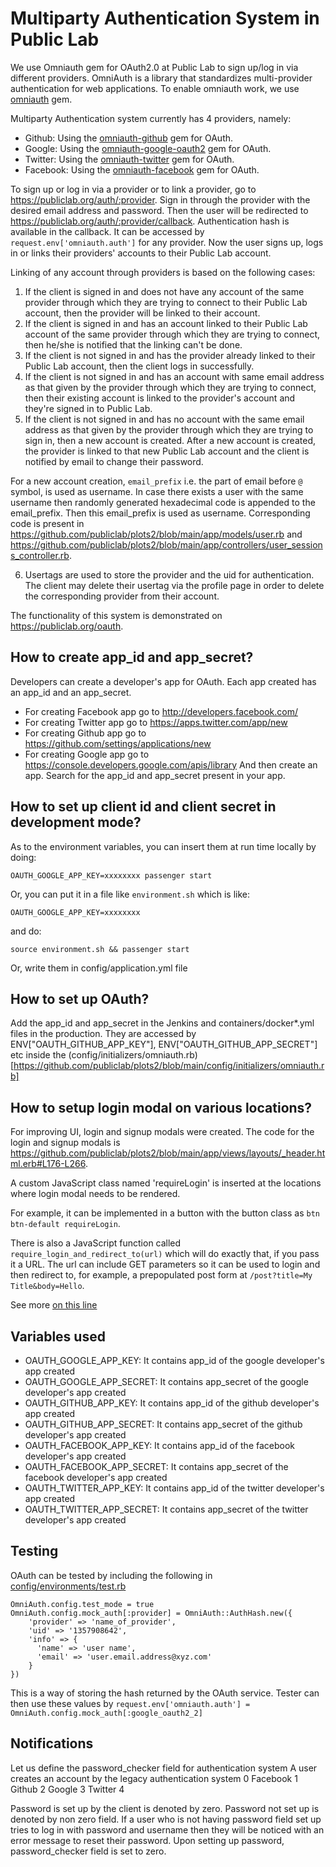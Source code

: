 # Multiparty Authentication System in Public Lab

We use Omniauth gem for OAuth2.0 at Public Lab to sign up/log in via different providers. OmniAuth is a library that standardizes multi-provider authentication for web applications. To enable omniauth work, we use [omniauth](https://github.com/omniauth/omniauth) gem.

Multiparty Authentication system currently has 4 providers, namely:
* Github: Using the [omniauth-github](https://github.com/omniauth/omniauth-github) gem for OAuth.
* Google: Using the [omniauth-google-oauth2](https://github.com/zquestz/omniauth-google-oauth2) gem for OAuth.
* Twitter: Using the [omniauth-twitter](https://github.com/arunagw/omniauth-twitter) gem for OAuth.
* Facebook: Using the [omniauth-facebook](https://github.com/mkdynamic/omniauth-facebook) gem for OAuth.

To sign up or log in via a provider or to link a provider, go to https://publiclab.org/auth/:provider. Sign in through the provider with the desired email address and password. Then the user will be redirected to https://publiclab.org/auth/:provider/callback. Authentication hash is available in the callback. It can be accessed by `request.env['omniauth.auth']` for any provider. Now the user signs up, logs in or links their providers' accounts to their Public Lab account.

Linking of any account through providers is based on the following cases:
1) If the client is signed in and does not have any account of the same provider through which they are trying to connect to their Public Lab account, then the provider will be linked to their account.
2) If the client is signed in and has an account linked to their Public Lab account of the same provider through which they are trying to connect, then he/she is notified that the linking can't be done.
3) If the client is not signed in and has the provider already linked to their Public Lab account, then the client logs in successfully.
4) If the client is not signed in and has an account with same email address as that given by the provider through which they are trying to connect, then their existing account is linked to the provider's account and they're signed in to Public Lab.
5) If the client is not signed in and has no account with the same email address as that given by the provider through which they are trying to sign in, then a new account is created. After a new account is created, the provider is linked to that new Public Lab account and the client is notified by email to change their password.

For a new account creation, `email_prefix` i.e. the part of email before `@` symbol, is used as username. In case there exists a user with the same username then randomly generated hexadecimal code is appended to the email_prefix. Then this email_prefix is used as username.
Corresponding code is present in https://github.com/publiclab/plots2/blob/main/app/models/user.rb and https://github.com/publiclab/plots2/blob/main/app/controllers/user_sessions_controller.rb.

6) Usertags are used to store the provider and the uid for authentication. The client may delete their usertag via the profile page in order to delete the corresponding provider from their account.

The functionality of this system is demonstrated on https://publiclab.org/oauth.  

## How to create app_id and app_secret?

Developers can create a developer's app for OAuth. Each app created has an app_id and an app_secret.
* For creating Facebook app go to http://developers.facebook.com/
* For creating Twitter app go to https://apps.twitter.com/app/new
* For creating Github app go to https://github.com/settings/applications/new
* For creating Google app go to https://console.developers.google.com/apis/library
And then create an app. Search for the app_id and app_secret present in your app.

## How to set up client id and client secret in development mode?

As to the environment variables, you can insert them at run time locally by doing:

```
OAUTH_GOOGLE_APP_KEY=xxxxxxxx passenger start
```

Or, you can put it in a file like `environment.sh` which is like:

```
OAUTH_GOOGLE_APP_KEY=xxxxxxxx
```

and do:

```
source environment.sh && passenger start
```

Or, write them in config/application.yml file

## How to set up OAuth?

Add the app_id and app_secret in the Jenkins and containers/docker*.yml files in the production.
They are accessed by ENV["OAUTH_GITHUB_APP_KEY"], ENV["OAUTH_GITHUB_APP_SECRET"] etc inside the (config/initializers/omniauth.rb)[https://github.com/publiclab/plots2/blob/main/config/initializers/omniauth.rb]

## How to setup login modal on various locations?

For improving UI, login and signup modals were created. The code for the login and signup modals is https://github.com/publiclab/plots2/blob/main/app/views/layouts/_header.html.erb#L176-L266.

A custom JavaScript class named 'requireLogin' is inserted at the locations where login modal needs to be rendered.

For example, it can be implemented in a button with the button class as `btn btn-default requireLogin`.

There is also a JavaScript function called `require_login_and_redirect_to(url)` which will do exactly that, if you pass it a URL. The url can include GET parameters so it can be used to login and then redirect to, for example, a prepopulated post form at `/post?title=My Title&body=Hello`.

See more [on this line](https://github.com/publiclab/plots2/blob/e190eae1ce7bf215b99b6efe7f828e17deb3213e/app/views/user_sessions/_form.html.erb#L83)

## Variables used

* OAUTH_GOOGLE_APP_KEY: It contains app_id of the google developer's app created
* OAUTH_GOOGLE_APP_SECRET: It contains app_secret of the google developer's app created
* OAUTH_GITHUB_APP_KEY: It contains app_id of the github developer's app created
* OAUTH_GITHUB_APP_SECRET: It contains app_secret of the github developer's app created
* OAUTH_FACEBOOK_APP_KEY: It contains app_id of the facebook developer's app created
* OAUTH_FACEBOOK_APP_SECRET: It contains app_secret of the facebook developer's app created
* OAUTH_TWITTER_APP_KEY: It contains app_id of the twitter developer's app created
* OAUTH_TWITTER_APP_SECRET: It contains app_secret of the twitter developer's app created

## Testing

OAuth can be tested by including the following in  [config/environments/test.rb](https://github.com/publiclab/plots2/blob/main/config/environments/test.rb)

```
OmniAuth.config.test_mode = true
OmniAuth.config.mock_auth[:provider] = OmniAuth::AuthHash.new({
    'provider' => 'name_of_provider',
    'uid' => '1357908642',
    'info' => {
      'name' => 'user name',
      'email' => 'user.email.address@xyz.com'
    }
})
```
This is a way of storing the hash returned by the OAuth service.
Tester can then use these values by
``request.env['omniauth.auth'] =  OmniAuth.config.mock_auth[:google_oauth2_2]``

## Notifications

Let us define the password_checker field for authentication system
A user creates an account by the legacy authentication system 0
Facebook 1
Github 2
Google 3
Twitter 4

Password is set up by the client is denoted by zero. Password not set up is denoted by non zero field.
If a user who is not having password field set up tries to log in with password and username then they will be noticed with an error message to reset their password.
Upon setting up password, password_checker field is set to zero. 
